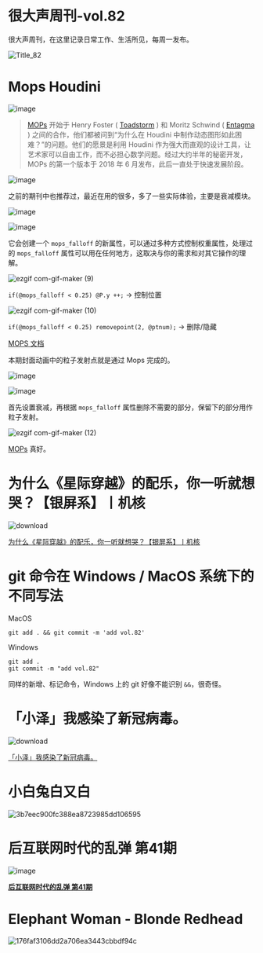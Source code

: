 # 很大声周刊-vol.82
很大声周刊，在这里记录日常工作、生活所见，每周一发布。

![Title_82](https://user-images.githubusercontent.com/20842136/205443871-f3e447d8-6723-4254-b7f3-d0c4ede73374.png)

# Mops Houdini
![image](https://user-images.githubusercontent.com/20842136/205444570-cfaf21aa-2a38-4a1b-af7b-8435f87c2b7a.png)

> [MOPs](https://www.motionoperators.com/) 开始于 Henry Foster ( [Toadstorm](https://www.toadstorm.com/) ) 和 Moritz Schwind ( [Entagma](http://www.entagma.com/) ) 之间的合作，他们都被问到“为什么在 Houdini 中制作动态图形如此困难？”的问题。他们的愿景是利用 Houdini 作为强大而直观的设计工具，让艺术家可以自由工作，而不必担心数学问题。经过大约半年的秘密开发，MOPs 的第一个版本于 2018 年 6 月发布，此后一直处于快速发展阶段。

![image](https://user-images.githubusercontent.com/20842136/205445543-b5ad65c8-98ae-4383-a528-bb81789c02b2.png)

之前的期刊中也推荐过，最近在用的很多，多了一些实际体验，主要是衰减模块。

![image](https://user-images.githubusercontent.com/20842136/205445727-b0e8b037-e9b1-4187-9992-af6652ebacaa.png)

![image](https://user-images.githubusercontent.com/20842136/205445791-d54158e6-8ee4-47cd-b6fb-6fee12d6127a.png)

它会创建一个 `mops_falloff` 的新属性，可以通过多种方式控制权重属性，处理过的 `mops_falloff` 属性可以用在任何地方，这取决与你的需求和对其它操作的理解。

![ezgif com-gif-maker (9)](https://user-images.githubusercontent.com/20842136/205446340-482b1976-60fe-457c-8377-f367690a4fd3.gif)

`if(@mops_falloff < 0.25) @P.y ++;` -> 控制位置

![ezgif com-gif-maker (10)](https://user-images.githubusercontent.com/20842136/205446441-dc2c80e9-3d98-4d00-aa3a-b6c2e027d9d3.gif)

`if(@mops_falloff < 0.25) removepoint(2, @ptnum);` -> 删除/隐藏

[MOPS 文档](https://github.com/toadstorm/MOPS/wiki)

本期封面动画中的粒子发射点就是通过 Mops 完成的。

![image](https://user-images.githubusercontent.com/20842136/205447014-d57b0577-27c7-42b5-8756-420bbc0cd2b1.png)

![image](https://user-images.githubusercontent.com/20842136/205447069-45ff3870-431a-4b42-a140-acf4035222f6.png)

首先设置衰减，再根据 `mops_falloff` 属性删除不需要的部分，保留下的部分用作粒子发射。

![ezgif com-gif-maker (12)](https://user-images.githubusercontent.com/20842136/205447434-a1807a26-a23f-47c4-beef-04960ad7be03.gif)

 [MOPs](https://www.motionoperators.com/)  真好。

# 为什么《星际穿越》的配乐，你一听就想哭？【银屏系】丨机核
![download](https://user-images.githubusercontent.com/20842136/205444215-1509bab5-5c80-45a5-8f60-02a5b58ddd9e.jpg)

[为什么《星际穿越》的配乐，你一听就想哭？【银屏系】丨机核](https://www.bilibili.com/video/BV1524y1k787/?spm_id_from=333.337.search-card.all.click&vd_source=6c68891752436b0097051bf700e169a9)

# git 命令在 Windows / MacOS 系统下的不同写法
MacOS
```
git add . && git commit -m 'add vol.82'
```

Windows
```
git add .
git commit -m "add vol.82" 
```
同样的新增、标记命令，Windows 上的 git 好像不能识别 `&&`，很奇怪。

# 「小泽」我感染了新冠病毒。
![download](https://user-images.githubusercontent.com/20842136/205444252-022e9970-a61a-4df4-a797-907cccea4186.jpg)

[「小泽」我感染了新冠病毒。](https://www.bilibili.com/video/BV1ZG4y1G7sF/?spm_id_from=333.337.search-card.all.click&vd_source=6c68891752436b0097051bf700e169a9)

# 小白兔白又白
![3b7eec900fc388ea8723985dd106595](https://user-images.githubusercontent.com/20842136/205477146-c8802661-7cb3-4078-b74b-ebd84a61c211.jpg)

# 后互联网时代的乱弹 第41期
![image](https://user-images.githubusercontent.com/20842136/205488663-1dab1dfe-dc40-45ce-bb32-fcb8059bb8b4.png)

**[后互联网时代的乱弹 第41期](https://www.bilibili.com/video/BV16G4y1R7EP/?spm_id_from=444.41.list.card_archive.click&vd_source=6c68891752436b0097051bf700e169a9)**

# Elephant Woman - Blonde Redhead
![176faf3106dd2a706ea3443cbbdf94c](https://user-images.githubusercontent.com/20842136/205445198-ecfc680d-99c7-4197-a3f8-49693ac50e42.jpg)

